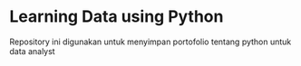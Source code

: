 # Learning Data using Python
Repository ini digunakan untuk menyimpan portofolio tentang python untuk data analyst
